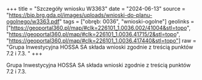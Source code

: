 +++
title = "Szczegóły wniosku W3363"
date = "2024-06-13"
source = "https://bip.brg.gda.pl/images/uploads/wnioski-do-planu-ogolnego/w3363.pdf"
tags = ["obręb: 0036", "wnioski-ogolne"]
geolinks = ["https://geoportal360.pl/map/#clk=226101_1.0036.002/41004&stl=topo", "https://geoportal360.pl/map/#clk=226101_1.0036.41715/2&stl=topo", "https://geoportal360.pl/map/#clk=226101_1.0036.417440&stl=topo"]
raw = "Grupa Inwestycyjna HOSSA SA składa wnioski zgodnie z treścią punktów 7.2 i 7.3. "
+++

Grupa Inwestycyjna HOSSA SA składa wnioski zgodnie z treścią punktów 7.2 i 7.3.



